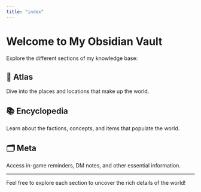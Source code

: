 ```yaml
---
title: "index"
---
```


# Welcome to My Obsidian Vault

Explore the different sections of my knowledge base:

## 📍 Atlas
Dive into the places and locations that make up the world.


## 📚 Encyclopedia
Learn about the factions, concepts, and items that populate the world.


## 🗂 Meta
Access in-game reminders, DM notes, and other essential information.


---

Feel free to explore each section to uncover the rich details of the world!
